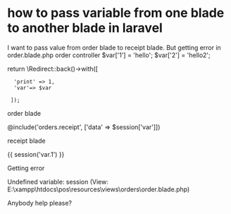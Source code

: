 
# how to pass variable from one blade to another blade in laravel

I want to pass value from order blade to receipt blade. But getting error in order.blade.php
order controller
$var['1'] = 'hello';
$var['2'] = 'hello2';

return \Redirect::back()->with([

      'print' => 1,
      'var'=> $var

     ]);

order blade
<div class="modal-body">
     @include('orders.receipt', ['data' => $session['var']])                  
</div>

receipt blade
<td class="tableitem"><p class="itemtext">{{ session('var.1') }}</p></td>

Getting error

Undefined variable: session (View:
E:\xampp\htdocs\pos\resources\views\orders\order.blade.php)

Anybody help please?

        